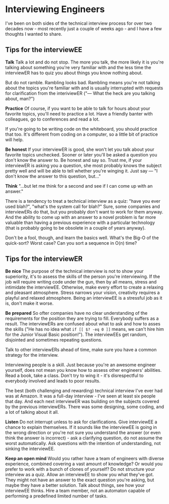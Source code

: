 # Interviewing Engineers

I've been on both sides of the technical interview process for over two decades now - most recently just a couple of weeks ago - and I have a few thoughts I wanted to share.

## Tips for the interviewEE

**Talk** Talk a lot and do not stop. The more you talk, the more likely it is you're talking about something you're very familiar with and the less time the interviewER has to quiz you about things you know nothing about.

But do not ramble. Rambling looks bad. Rambling means you're not talking about the topics you're familiar with and is usually interrupted with requests for clarification from the interiviewER ("— What the heck are you talking about, man?")

**Practice** Of course, if you want to be able to talk for hours about your favorite topics, you'll need to practice a lot. Have a friendly banter with colleagues, go to conferences and read a lot.

If you're going to be writing code on the whiteboard, you should practice that too. It's different from coding on a computer, so a little bit of practice will help.

**Be honest** If your interviewER is good, she won't let you talk about your favorite topics unchecked. Sooner or later you'll be asked a question you don't know the answer to. Be honest and say so. Trust me, if your interviewER is asking you a question, she most probably knows the subject pretty well and will be able to tell whether you're winging it. Just say — "I don't know the answer to this question, but…"

**Think** "…but let me think for a second and see if I can come up with an answer."

There is a tendency to treat a technical interview as a quiz: "have you ever used blah?", "what's the system call for blah?" Sure, some companies and interviewERs do that, but you probably don't want to work for them anyway. And the ability to come up with an answer to a novel problem is far more valuable than having a previous experience with a particular technology (that is probably going to be obsolete in a couple of years anyway).

Don't be a fool, though, and learn the basics well. What's the Big-O of the quick-sort? Worst case? Can you sort a sequence in O(n) time?

## Tips for the interviewER

**Be nice** The purpose of the technical interview is not to show your superiority, it's to assess the skills of the person you're interviewing. If the job will require writing code under the gun, then by all means, stress and intimidate the interviewEE. Otherwise, make every effort to create a relaxing and pleasant atmosphere. Stress narrows your vision, creativity requires a playful and relaxed atmosphere. Being an interviewEE is a stressful job as it is, don't make it worse.

**Be prepared** So ofter companies have no clear understanding of the requirements for the position they are trying to fill. Everybody suffers as a result. The interviewERs are confused about what to ask and how to asses the skills ("He has no idea what `if [[ $? -eq 0 ]]` means, we can't hire him for the Junior Visual Basic position!"). The interviewEEs get random, disjointed and sometimes repeating questions.

Talk to other interviewERs ahead of time, make sure you have a common strategy for the interview.

Interviewing people is a skill. Just because you're an awesome engineer yourself, does not mean you know how to assess other engineers' abilities. Read a book, take a class. Don't try to wing it - it's disrespectful to everybody involved and leads to poor results.

The best (both challenging and rewarding) technical interview I've ever had was at Amazon. It was a full-day interview - I've seen at least six people that day. And each next interviewER was building on the subjects covered by the previous interviewERs. There was some designing, some coding, and a lot of talking about it all.

**Listen** Do not interrupt unless to ask for clarifications. Give interviewEE a chance to explain themselves. If it sounds like the interviewEE is going in the wrong direction or you're not sure you understand the answer (or even think the answer is incorrect) - ask a clarifying question, do not assume the worst automatically. Ask questions with the intention of understanding, not sinking the interviewEE.

**Keep an open mind** Would you rather have a team of engineers with diverse experience, combined covering a vast amount of knowledge? Or would you prefer to work with a bunch of clones of yourself? Do not structure your interview as a quiz. Allow an interviewEE to show you what they've got. They might not have an answer to the exact question you're asking, but maybe they have a better solution. Talk about things, see how your interviewEE thinks. Hire a team member, not an automaton capable of performing a predefined limited number of tasks.
